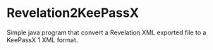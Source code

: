 # Revelation2KeePassX
Simple java program that convert a Revelation XML exported file to a KeePassX 1 XML format.

